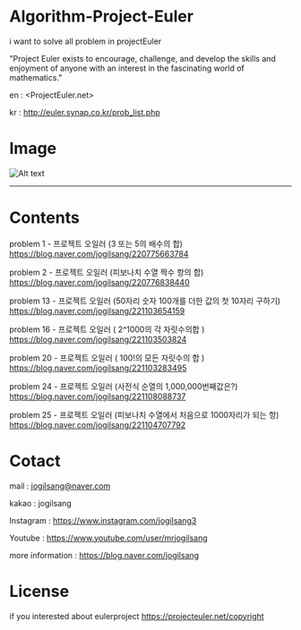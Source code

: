 # Algorithm-Project-Euler

i want to solve all problem in projectEuler

"Project Euler exists to encourage, challenge, and develop the skills and enjoyment of anyone with an interest in the fascinating world of mathematics."

en : <ProjectEuler.net>

kr : <http://euler.synap.co.kr/prob_list.php>

Image
=============

![Alt text](/Algorithm-Project-Euler/example.png)

<hr/>

Contents
=============

problem 1 - 프로젝트 오일러 (3 또는 5의 배수의 합)
https://blog.naver.com/jogilsang/220775663784

problem 2 - 프로젝트 오일러 (피보나치 수열 짝수 항의 합)
https://blog.naver.com/jogilsang/220776838440

problem 13 - 프로젝트 오일러 (50자리 숫자 100개를 더한 값의 첫 10자리 구하기)
https://blog.naver.com/jogilsang/221103654159

problem 16 - 프로젝트 오일러 ( 2^1000의 각 자릿수의합 )
https://blog.naver.com/jogilsang/221103503824

problem 20 - 프로젝트 오일러 ( 100!의 모든 자릿수의 합 )
https://blog.naver.com/jogilsang/221103283495

problem 24 - 프로젝트 오일러 (사전식 순열의 1,000,000번째값은?)
https://blog.naver.com/jogilsang/221108088737

problem 25 - 프로젝트 오일러 (피보나치 수열에서 처음으로 1000자리가 되는 항)
https://blog.naver.com/jogilsang/221104707792


Cotact
=============

mail :
jogilsang@naver.com

kakao :
jogilsang

Instagram :
<https://www.instagram.com/jogilsang3>

Youtube :
<https://www.youtube.com/user/mrjogilsang>

more information : 
<https://blog.naver.com/jogilsang>

License
=============
if you interested about eulerproject
https://projecteuler.net/copyright
